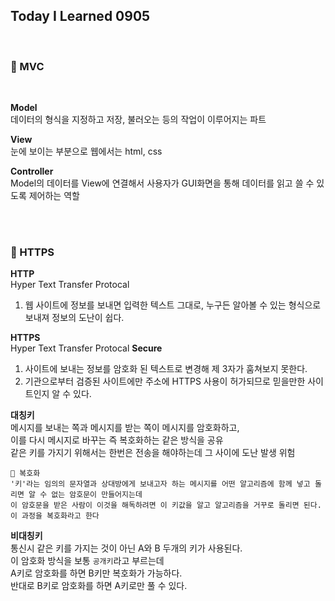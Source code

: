## Today I Learned 0905

<br/>

### 📖 MVC
<br/>

**Model** <br/>
데이터의 형식을 지정하고 저장, 불러오는 등의 작업이 이루어지는 파트
<br />

**View** <br/>
눈에 보이는 부분으로 웹에서는 html, css 
<br/>

**Controller** <br/>
Model의 데이터를 View에 연결해서 사용자가 GUI화면을 통해 데이터를
읽고 쓸 수 있도록 제어하는 역할


<br/>
<br/>

### 📖 HTTPS
**HTTP** <br/>
Hyper Text Transfer Protocal
1. 웹 사이트에 정보를 보내면 입력한 텍스트 그대로, 누구든 알아볼 수 있는 형식으로 보내져 정보의 도난이 쉽다.


**HTTPS** <br/>
Hyper Text Transfer Protocal **Secure** <br/>
1. 사이트에 보내는 정보를 암호화 된 텍스트로 변경해 제 3자가 훔쳐보지 못한다.
2. 기관으로부터 검증된 사이트에만 주소에 HTTPS 사용이 허가되므로 믿을만한 사이트인지 알 수 있다.

**대칭키** <br/>
메시지를 보내는 쪽과 메시지를 받는 쪽이 메시지를 암호화하고, <br/>
이를 다시 메시지로 바꾸는 즉 복호화하는 같은 방식을 공유 <br/>
같은 키를 가지기 위해서는 한번은 전송을 해야하는데 그 사이에 도난 발생 위험
```
💬 복호화
'키'라는 임의의 문자열과 상대방에게 보내고자 하는 메시지를 어떤 알고리즘에 함께 넣고 돌리면 알 수 없는 암호문이 만들어지는데
이 암호문을 받은 사람이 이것을 해독하려면 이 키값을 알고 알고리즘을 거꾸로 돌리면 된다. 이 과정을 복호화라고 한다
```

**비대칭키** <br/>
통신시 같은 키를 가지는 것이 아닌 A와 B 두개의 키가 사용된다. <br />
이 암호화 방식을 보통 `공개키`라고 부르는데 <br />
A키로 암호화를 하면 B키만 복호화가 가능하다. <br />
반대로 B키로 암호화를 하면 A키로만 풀 수 있다.


